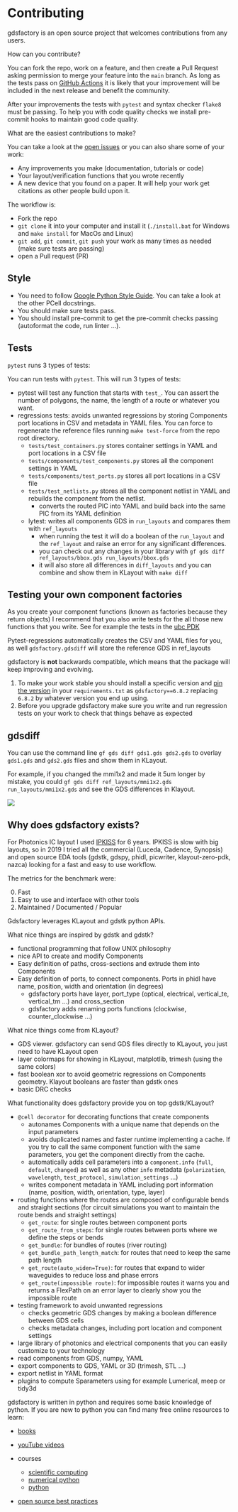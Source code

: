 # Contributing

gdsfactory is an open source project that welcomes contributions from any users.

How can you contribute?

You can fork the repo, work on a feature, and then create a Pull Request asking permission to merge your feature into the `main` branch. As long as the tests pass on [GitHub Actions](https://github.com/gdsfactory/gdsfactory/actions) it is likely that your improvement will be included in the next release and benefit the community.

After your improvements the tests with `pytest` and syntax checker `flake8` must be passing.
To help you with code quality checks we install pre-commit hooks to maintain good code quality.

What are the easiest contributions to make?

You can take a look at the [open issues](https://github.com/gdsfactory/gdsfactory/issues) or you can also share some of your work:

- Any improvements you make (documentation, tutorials or code)
- Your layout/verification functions that you wrote recently
- A new device that you found on a paper. It will help your work get citations as other people build upon it.

The workflow is:

- Fork the repo
- `git clone` it into your computer and install it (`./install.bat` for Windows and `make install` for MacOs and Linux)
- `git add`, `git commit`, `git push` your work as many times as needed (make sure tests are passing)
- open a Pull request (PR)

## Style


- You need to follow [Google Python Style Guide](https://google.github.io/styleguide/pyguide.html). You can take a look at the other PCell docstrings.
- You should make sure tests pass.
- You should install pre-commit to get the pre-commit checks passing (autoformat the code, run linter ...).


## Tests

`pytest` runs 3 types of tests:

You can run tests with `pytest`. This will run 3 types of tests:

- pytest will test any function that starts with `test_`. You can assert the number of polygons, the name, the length of a route or whatever you want.
- regressions tests: avoids unwanted regressions by storing Components port locations in CSV and metadata in YAML files. You can force to regenerate the reference files running `make test-force` from the repo root directory.
  - `tests/test_containers.py` stores container settings in YAML and port locations in a CSV file
  - `tests/components/test_components.py` stores all the component settings in YAML
  - `tests/components/test_ports.py` stores all port locations in a CSV file
  - `tests/test_netlists.py` stores all the component netlist in YAML and rebuilds the component from the netlist.
    - converts the routed PIC into YAML and build back into the same PIC from its YAML definition
  - lytest: writes all components GDS in `run_layouts` and compares them with `ref_layouts`
    - when running the test it will do a boolean of the `run_layout` and the `ref_layout` and raise an error for any significant differences.
    - you can check out any changes in your library with `gf gds diff ref_layouts/bbox.gds run_layouts/bbox.gds`
    - it will also store all differences in `diff_layouts` and you can combine and show them in KLayout with `make diff`

## Testing your own component factories

As you create your component functions (known as factories because they return objects) I recommend that you also write tests for the all those new functions that you write. See for example the tests in the [ubc PDK](https://github.com/gdsfactory/ubc)

Pytest-regressions automatically creates the CSV and YAML files for you, as well `gdsfactory.gdsdiff` will store the reference GDS in ref_layouts

gdsfactory is **not** backwards compatible, which means that the package will keep improving and evolving.

1. To make your work stable you should install a specific version and [pin the version](https://martin-thoma.com/python-requirements/) in your `requirements.txt` as `gdsfactory==6.8.2` replacing `6.8.2` by whatever version you end up using.
2. Before you upgrade gdsfactory make sure you write and run regression tests on your work to check that things behave as expected


## gdsdiff

You can use the command line `gf gds diff gds1.gds gds2.gds` to overlay `gds1.gds` and `gds2.gds` files and show them in KLayout.

For example, if you changed the mmi1x2 and made it 5um longer by mistake, you could `gf gds diff ref_layouts/mmi1x2.gds run_layouts/mmi1x2.gds` and see the GDS differences in Klayout.

![](images/git_diff_gds_ex2.png)


## Why does gdsfactory exists?

For Photonics IC layout I used [IPKISS](https://github.com/jtambasco/ipkiss) for 6 years. IPKISS is slow with big layouts, so in 2019 I tried all the commercial (Luceda, Cadence, Synopsis) and open source EDA tools (gdstk, gdspy, phidl, picwriter, klayout-zero-pdk, nazca) looking for a fast and easy to use workflow.

The metrics for the benchmark were:

0. Fast
1. Easy to use and interface with other tools
2. Maintained / Documented / Popular


Gdsfactory leverages KLayout and gdstk python APIs.

What nice things are inspired by gdstk and gdstk?

- functional programming that follow UNIX philosophy
- nice API to create and modify Components
- Easy definition of paths, cross-sections and extrude them into Components
- Easy definition of ports, to connect components. Ports in phidl have name, position, width and orientation (in degrees)
  - gdsfactory ports have layer, port_type (optical, electrical, vertical_te, vertical_tm ...) and cross_section
  - gdsfactory adds renaming ports functions (clockwise, counter_clockwise ...)

What nice things come from KLayout?

- GDS viewer. gdsfactory can send GDS files directly to KLayout, you just need to have KLayout open
- layer colormaps for showing in KLayout, matplotlib, trimesh (using the same colors)
- fast boolean xor to avoid geometric regressions on Components geometry. Klayout booleans are faster than gdstk ones
- basic DRC checks

What functionality does gdsfactory provide you on top gdstk/KLayout?

- `@cell decorator` for decorating functions that create components
  - autonames Components with a unique name that depends on the input parameters
  - avoids duplicated names and faster runtime implementing a cache. If you try to call the same component function with the same parameters, you get the component directly from the cache.
  - automatically adds cell parameters into a `component.info` (`full`, `default`, `changed`) as well as any other `info` metadata (`polarization`, `wavelength`, `test_protocol`, `simulation_settings` ...)
  - writes component metadata in YAML including port information (name, position, width, orientation, type, layer)
- routing functions where the routes are composed of configurable bends and straight sections (for circuit simulations you want to maintain the route bends and straight settings)
  - `get_route`: for single routes between component ports
  - `get_route_from_steps`: for single routes between ports where we define the steps or bends
  - `get_bundle`: for bundles of routes (river routing)
  - `get_bundle_path_length_match`: for routes that need to keep the same path length
  - `get_route(auto_widen=True)`: for routes that expand to wider waveguides to reduce loss and phase errors
  - `get_route(impossible route)`: for impossible routes it warns you and returns a FlexPath on an error layer to clearly show you the impossible route
- testing framework to avoid unwanted regressions
  - checks geometric GDS changes by making a boolean difference between GDS cells
  - checks metadata changes, including port location and component settings
- large library of photonics and electrical components that you can easily customize to your technology
- read components from GDS, numpy, YAML
- export components to GDS, YAML or 3D (trimesh, STL ...)
- export netlist in YAML format
- plugins to compute Sparameters using for example Lumerical, meep or tidy3d



gdsfactory is written in python and requires some basic knowledge of python. If you are new to python you can find many free online resources to learn:

- [books](https://jakevdp.github.io/PythonDataScienceHandbook/index.html)
- [youTube videos](https://www.youtube.com/c/anthonywritescode)
- courses
    - [scientific computing](https://nbviewer.org/github/jrjohansson/scientific-python-lectures/blob/master/Lecture-0-Scientific-Computing-with-Python.ipynb)
    - [numerical python](http://jrjohansson.github.io/numericalpython.html)
    - [python](https://dabeaz-course.github.io/practical-python/Notes/01_Introduction/01_Python.html)

- [open source best practices](https://opensource.guide/best-practices/)
